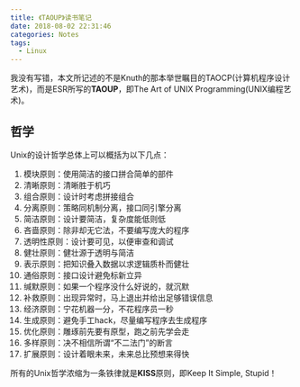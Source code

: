 ```yaml
---
title: 《TAOUP》读书笔记
date: 2018-08-02 22:31:46
categories: Notes
tags:
  - Linux
---
```


我没有写错，本文所记述的不是Knuth的那本举世瞩目的TAOCP(计算机程序设计艺术)，而是ESR所写的**TAOUP**，即The Art of UNIX Programming(UNIX编程艺术)。
## 哲学
Unix的设计哲学总体上可以概括为以下几点：
1. 模块原则：使用简洁的接口拼合简单的部件
2. 清晰原则：清晰胜于机巧
3. 组合原则：设计时考虑拼接组合
4. 分离原则：策略同机制分离，接口同引擎分离
5. 简洁原则：设计要简洁，复杂度能低则低
6. 吝啬原则：除非却无它法，不要编写庞大的程序
7. 透明性原则：设计要可见，以便审查和调试
8. 健壮原则：健壮源于透明与简洁
9. 表示原则：把知识叠入数据以求逻辑质朴而健壮
10. 通俗原则：接口设计避免标新立异
11. 缄默原则：如果一个程序没什么好说的，就沉默
12. 补救原则：出现异常时，马上退出并给出足够错误信息
13. 经济原则：宁花机器一分，不花程序员一秒
14. 生成原则：避免手工hack，尽量编写程序去生成程序
15. 优化原则：雕琢前先要有原型，跑之前先学会走
16. 多样原则：决不相信所谓“不二法门”的断言
17. 扩展原则：设计着眼未来，未来总比预想来得快
<!--more-->
所有的Unix哲学浓缩为一条铁律就是**KISS**原则，即Keep It Simple, Stupid！
